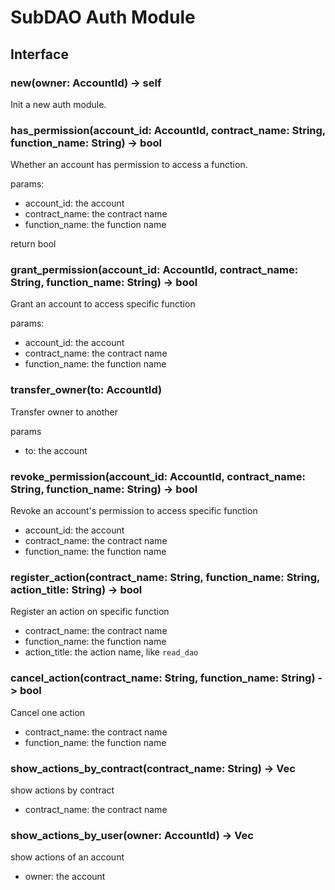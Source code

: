 # SubDAO Auth Module

## Interface

### new(owner: AccountId) -> self

Init a new auth module.

### has_permission(account_id: AccountId, contract_name: String, function_name: String) -> bool

Whether an account has permission to access a function.

params:

* account_id: the account
* contract_name: the contract name
* function_name: the function name

return bool

### grant_permission(account_id: AccountId, contract_name: String, function_name: String) ->  bool 

Grant an account to access specific function

params:

* account_id: the account
* contract_name: the contract name
* function_name: the function name

### transfer_owner(to: AccountId)

Transfer owner to another

params

* to: the account

### revoke_permission(account_id: AccountId, contract_name: String, function_name: String) -> bool

Revoke an account's permission to access specific function

* account_id: the account
* contract_name: the contract name
* function_name: the function name

### register_action(contract_name: String, function_name: String, action_title: String) -> bool

Register an action on specific function

* contract_name: the contract name
* function_name: the function name
* action_title: the action name, like `read_dao`

### cancel_action(contract_name: String, function_name: String) -> bool

Cancel one action

* contract_name: the contract name
* function_name: the function name

### show_actions_by_contract(contract_name: String) ->  Vec<Action>

show actions by contract

* contract_name: the contract name

### show_actions_by_user(owner: AccountId) -> Vec<Action>

show actions of an account

* owner: the account